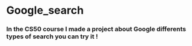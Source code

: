 # Google_search

### In the CS50 course I made a project about Google differents types of search you can try it !
